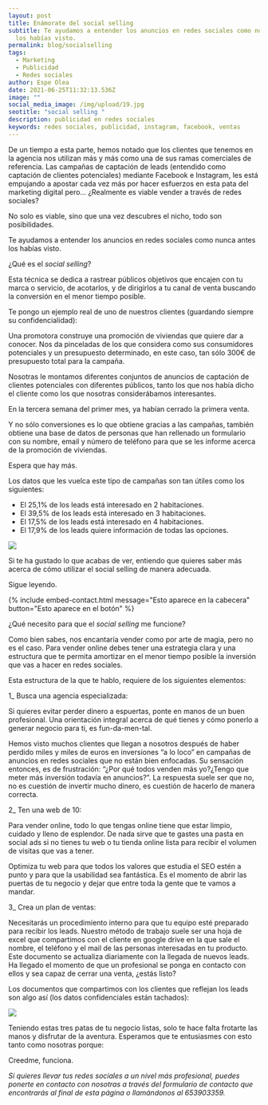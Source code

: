 ```yaml
---
layout: post
title: Enámorate del social selling
subtitle: Te ayudamos a entender los anuncios en redes sociales como nunca antes
  los habías visto.
permalink: blog/socialselling
tags:
  - Marketing
  - Publicidad
  - Redes sociales
author: Espe Olea
date: 2021-06-25T11:32:13.536Z
image: ""
social_media_image: /img/upload/19.jpg
seotitle: "social selling "
description: publicidad en redes sociales
keywords: redes sociales, publicidad, instagram, facebook, ventas
---
```

De un tiempo a esta parte, hemos notado que los clientes que tenemos en la agencia nos utilizan más y más como una de sus ramas comerciales de referencia. Las campañas de captación de leads (entendido como captación de clientes potenciales) mediante Facebook e Instagram, les está empujando a apostar cada vez más por hacer esfuerzos en esta pata del marketing digital pero… ¿Realmente es viable vender a través de redes sociales? 

No solo es viable, sino que una vez descubres el nicho, todo son posibilidades.

Te ayudamos a entender los anuncios en redes sociales como nunca antes los habías visto. 

¿Qué es el *social selling*?

Esta técnica se dedica a rastrear públicos objetivos que encajen con tu marca o servicio, de acotarlos, y de dirigirlos a tu canal de venta buscando la conversión en el menor tiempo posible.

Te pongo un ejemplo real de uno de nuestros clientes (guardando siempre su confidencialidad):

Una promotora construye una promoción de viviendas que quiere dar a conocer. Nos da pinceladas de los que considera como sus consumidores potenciales y un presupuesto determinado, en este caso, tan sólo 300€ de presupuesto total para la campaña.

Nosotras le montamos diferentes conjuntos de anuncios de captación de clientes potenciales con diferentes públicos, tanto los que nos había dicho el cliente como los que nosotras considerábamos interesantes. 

En la tercera semana del primer mes, ya habían cerrado la primera venta.

Y no sólo conversiones es lo que obtiene gracias a las campañas, también obtiene una base de datos de personas que han rellenado un formulario con su nombre, email y número de teléfono para que se les informe acerca de la promoción de viviendas. 

Espera que hay más.

Los datos que les vuelca este tipo de campañas son tan útiles como los siguientes:

* El 25,1% de los leads está interesado en 2 habitaciones.
* El 39,5% de los leads está interesado en 3 habitaciones.
* El 17,5% de los leads está interesado en 4 habitaciones.
* El 17,9% de los leads quiere información de todas las opciones.

![](https://lh6.googleusercontent.com/uJTcYwZK7-G0TSqfsUkm1vFLDF1gOYqEWld6MxpDichKXOW4TkVzowKIEgcjXL63erqsAdxb1oEM3dctilEhTymbK3o_rb_2-cC0GmY1RT44mNMhQsn97QRR7QhFubfy-yco4E4)



Si te ha gustado lo que acabas de ver, entiendo que quieres saber más acerca de cómo utilizar el social selling de manera adecuada. 

Sigue leyendo.

{% include embed-contact.html message="Esto aparece en la cabecera" button="Esto aparece en el botón" %}

¿Qué necesito para que el *social selling* me funcione?

Como bien sabes, nos encantaría vender como por arte de magia, pero no es el caso. Para vender online debes tener una estrategia clara y una estructura que te permita amortizar en el menor tiempo posible la inversión que vas a hacer en redes sociales. 

Esta estructura de la que te hablo, requiere de los siguientes elementos:

1_ Busca una agencia especializada:

Si quieres evitar perder dinero a espuertas, ponte en manos de un buen profesional. Una orientación integral acerca de qué tienes y cómo ponerlo a generar negocio para ti, es fun-da-men-tal. 

Hemos visto muchos clientes que llegan a nosotros después de haber perdido miles y miles de euros en inversiones “a lo loco” en campañas de anuncios en redes sociales que no están bien enfocadas. Su sensación entonces, es de frustración: “¿Por qué todos venden más yo?¿Tengo que meter más inversión todavía en anuncios?”. La respuesta suele ser que no, no es cuestión de invertir mucho dinero, es cuestión de hacerlo de manera correcta.

2_ Ten una web de 10:

Para vender online, todo lo que tengas online tiene que estar limpio, cuidado y lleno de esplendor. De nada sirve que te gastes una pasta en social ads si no tienes tu web o tu tienda online lista para recibir el volumen de visitas que vas a tener.

Optimiza tu web para que todos los valores que estudia el SEO estén a punto y para que la usabilidad sea fantástica. Es el momento de abrir las puertas de tu negocio y dejar que entre toda la gente que te vamos a mandar.

3_ Crea un plan de ventas:

Necesitarás un procedimiento interno para que tu equipo esté preparado para recibir los leads. Nuestro método de trabajo suele ser una hoja de excel que compartimos con el cliente en google drive en la que sale el nombre, el teléfono y el mail de las personas interesadas en tu producto. Este documento se actualiza diariamente con la llegada de nuevos leads. Ha llegado el momento de que un profesional se ponga en contacto con ellos y sea capaz de cerrar una venta, ¿estás listo?

Los documentos que compartimos con los clientes que reflejan los leads son algo así (los datos confidenciales están tachados):

![](https://lh5.googleusercontent.com/UBTTjkv56P1Kl9ZzginxiZXEcs6zKVo1wjxHyeiJDzpCszxRptQbcZs58ASu6GcY9wm6Qkzq8cfZkcwHCdPIXlkLuGpH1Hu4N1IA-cy1RZY2EjwWXRQtiYoToT79nhT2dS9fQAE)

Teniendo estas tres patas de tu negocio listas, solo te hace falta frotarte las manos y disfrutar de la aventura. Esperamos que te entusiasmes con esto tanto como nosotras porque:

Creedme, funciona.



*Si quieres llevar tus redes sociales a un nivel más profesional, puedes ponerte en contacto con nosotras a través del formulario de contacto que encontrarás al final de esta página o llamándonos al 653903359.*